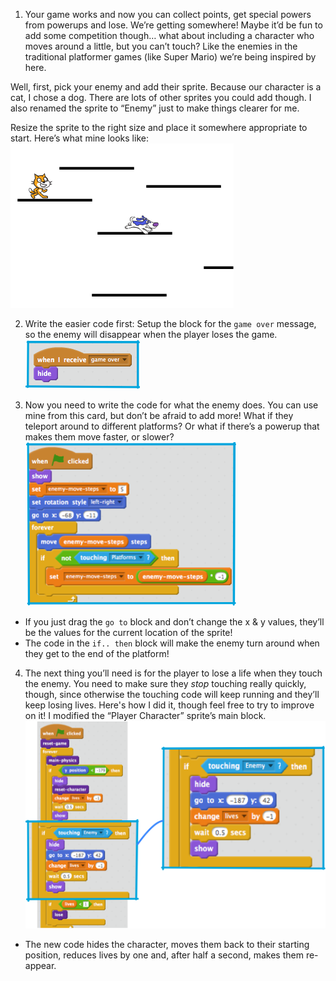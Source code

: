 1. Your game works and now you can collect points, get special powers from powerups and lose. We’re getting somewhere! Maybe it’d be fun to add some competition though… what about including a character who moves around a little, but you can’t touch? Like the enemies in the traditional platformer games \(like Super Mario\) we’re being inspired by here.

 Well, first, pick your enemy and add their sprite. Because our character is a cat, I chose a dog. There are lots of other sprites you could add though. I also renamed the sprite to “Enemy” just to make things clearer for me.

 Resize the sprite to the right size and place it somewhere appropriate to start. Here’s what mine looks like: ![](assets/comp1.png)

2. Write the easier code first: Setup the block for the `game over` message, so the enemy will disappear when the player loses the game. ![](assets/comp2.png)

3. Now you need to write the code for what the enemy does. You can use mine from this card, but don’t be afraid to add more! What if they teleport around to different platforms? Or what if there’s a powerup that makes them move faster, or slower? ![](assets/comp3.png)

 * If you just drag the `go to` block and don’t change the x & y values, they’ll be the values for the current location of the sprite!
 * The code in the `if.. then` block will make the enemy turn around when they get to the end of the platform!

4. The next thing you’ll need is for the player to lose a life when they touch the enemy. You need to make sure they _stop_ touching really quickly, though, since otherwise the touching code will keep running and they’ll keep losing lives. Here's how I did it, though feel free to try to improve on it! I modified the “Player Character” sprite’s main block. ![](assets/comp4modified.png)

 * The new code hides the character, moves them back to their starting position, reduces lives by one and, after half a second, makes them re-appear.